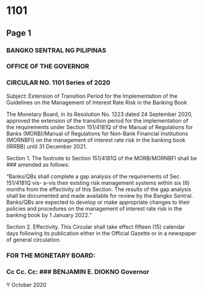 # 1101

## Page 1

### BANGKO SENTRAL NG PILIPINAS

### OFFICE OF THE GOVERNOR

### CIRCULAR NO. 1101 Series of 2020

Subject: Extension of Transition Period for the Implementation of the Guidelines on the Management of Interest Rate Risk in the Banking Book

The Monetary Board, in its Resolution No. 1223 dated 24 September 2020, approved the extension of the transition period for the implementation of the requirements under Section 151/4181Q of the Manual of Regulations for Banks (MORB)/Manual of Regulations for Non-Bank Financial Institutions (MORNBFI) on the management of interest rate risk in the banking book (IRRBB) until 31 December 2021.

Section 1. The footnote to Section 151/4181Q of the MORB/MORNBFI shall be ### amended as follows:

“Banks/QBs shall complete a gap analysis of the requirements of Sec. 151/4181Q vis- a-vis their existing risk management systems within six (6) months from the effectivity of this Section. The results of the gap analysis shall be documented and made available for review by the Bangko Sentral. Banks/QBs are expected to develop or make appropriate changes to their policies and procedures on the management of interest rate risk in the banking book by 1 January 2022.”

Section 2. Effectivity. This Circular shall take effect fifteen (15) calendar days following its publication either in the Official Gazette or in a newspaper of general circulation.

### FOR THE MONETARY BOARD:

### Cc Cc. Cc: ### BENJAMIN E. DIOKNO Governor

Y October 2020

